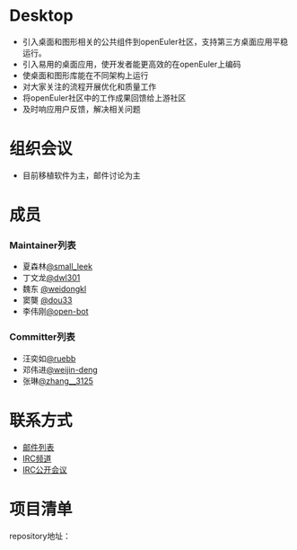 # Desktop

- 引入桌面和图形相关的公共组件到openEuler社区，支持第三方桌面应用平稳运行。
- 引入易用的桌面应用，使开发者能更高效的在openEuler上编码
- 使桌面和图形库能在不同架构上运行
- 对大家关注的流程开展优化和质量工作
- 将openEuler社区中的工作成果回馈给上游社区
- 及时响应用户反馈，解决相关问题



# 组织会议

- 目前移植软件为主，邮件讨论为主




# 成员

### Maintainer列表

- 夏森林[@small_leek](https://gitee.com/small_leek)
- 丁文龙[@dwl301](https://gitee.com/dwl301)
- 魏东 [@weidongkl](https://gitee.com/weidongkl)
- 窦龑 [@dou33](https://gitee.com/dou33)
- 李伟刚[@open-bot](https://gitee.com/open-bot)


### Committer列表

- 汪奕如[@ruebb](https://gitee.com/ruebb)
- 邓伟进[@weijin-deng](https://gitee.com/weijin-deng)
- 张琳[@zhang__3125](https://gitee.com/zhang__3125)

# 联系方式

- [邮件列表](mailto:dev@openeuler.org)
- [IRC频道](#openeuler-dev)
- [IRC公开会议](#openeuler-meeting)





# 项目清单

repository地址：
 
